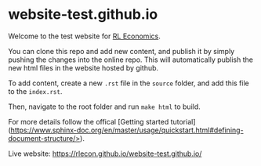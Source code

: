 # website-test.github.io

Welcome to the test website for [RL Economics](https://rlecon.github.io/website-test.github.io/).

You can clone this repo and add new content, and publish it by simply
pushing the changes into the online repo. This will automatically publish the
new html files in the website hosted by github.

To add content, create a new `.rst` file in the `source` folder, and add this
file to the `index.rst`. 

Then, navigate to the root folder and run `make html` to build.

For more details follow the offical [Getting started tutorial]
(https://www.sphinx-doc.org/en/master/usage/quickstart.html#defining-document-structure/>).

Live website: https://rlecon.github.io/website-test.github.io/
